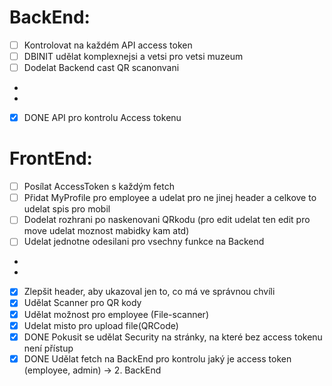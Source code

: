 # BackEnd:
- [ ] Kontrolovat na každém API access token
- [ ] DBINIT udělat komplexnejsi a vetsi pro vetsi muzeum
- [ ] Dodelat Backend cast QR scanonvani
- 
- 
- [x] DONE API pro kontrolu Access tokenu

# FrontEnd:
- [ ] Posílat AccessToken s každým fetch
- [ ] Přidat MyProfile pro employee a udelat pro ne jinej header a celkove to udelat spis pro mobil
- [ ] Dodelat rozhrani po naskenovani QRkodu (pro edit udelat ten edit pro move udelat moznost mabidky kam atd)
- [ ] Udelat jednotne odesilani pro vsechny funkce na Backend
- 
- 
- [x] Zlepšit header, aby ukazoval jen to, co má ve správnou chvíli
- [x] Udělat Scanner pro QR kody
- [x] Udělat možnost pro employee (File-scanner)
- [x] Udelat misto pro upload file(QRCode)
- [x] DONE Pokusit se udělat Security na stránky, na které bez access tokenu není přístup
- [x] DONE Udělat fetch na BackEnd pro kontrolu jaký je access token (employee, admin) -> 2. BackEnd
